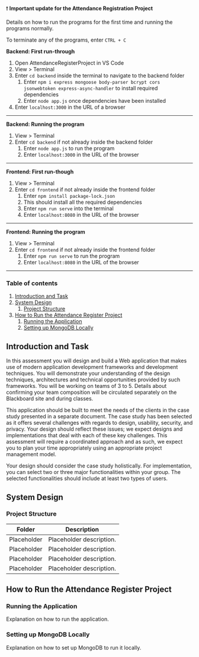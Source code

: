 :exclamation: **Important update for the Attendance Registration Project**

Details on how to run the programs for the first time and running the programs normally.

To terminate any of the programs, enter `CTRL + C`

**Backend: First run-through**
1. Open AttendanceRegisterProject in VS Code
2. View > Terminal
3. Enter `cd backend` inside the terminal to navigate to the backend folder
    1. Enter `npm i express mongoose body-parser bcrypt cors jsonwebtoken express-async-handler` to install required dependencies 
    2. Enter `node app.js` once dependencies have been installed 
4. Enter `localhost:3000` in the URL of a browser

---

**Backend: Running the program**
1. View > Terminal
2. Enter `cd backend` if not already inside the backend folder
    1. Enter `node app.js` to run the program
    2. Enter `localhost:3000` in the URL of the browser
    
---

**Frontend: First run-though**
1. View > Terminal 
2. Enter `cd frontend` if not already inside the frontend folder
    1. Enter `npm install package-lock.json`
    2. This should install all the required dependencies
    3. Enter `npm run serve` into the terminal
    2. Enter `localhost:8080` in the URL of the browser

---

**Frontend: Running the program**
1. View > Terminal
2. Enter `cd frontend` if not already inside the frontend folder
    1. Enter `npm run serve` to run the program
    2. Enter `localhost:8080` in the URL of the browser

---

### Table of contents
1. [Introduction and Task](#introduction-and-task)
2. [System Design](#system-design)
    1. [Project Structure](#project-structure)
3. [How to Run the Attendance Register Project](#how-to-run-the-attendance-register-project)
    1. [Running the Application](#running-the-application)
    2. [Setting up MongoDB Locally](#setting-up-mongodb-locally)

## Introduction and Task
In this assessment you will design and build a Web application that makes use of modern application development frameworks and development techniques. You will demonstrate your understanding of the design techniques, architectures and technical opportunities provided by such frameworks. 
You will be working on teams of 3 to 5. Details about confirming your team composition will be circulated separately on the Blackboard site and during classes.

This application should be built to meet the needs of the clients in the case study presented in a separate document. The case study has been selected as it offers several challenges with regards to design, usability, security, and privacy. Your design should reflect these issues; we expect designs and implementations that deal with each of these key challenges.  This assessment will require a coordinated approach and as such, we expect you to plan your time appropriately using an appropriate project management model. 

Your design should consider the case study holistically. For implementation, you can select two or three major functionalities within your group. The selected functionalities should include at least two types of users.

## System Design
### Project Structure

| Folder                | Description                                                                                   |
| -------------         | -------------                                                                                 |
| Placeholder           | Placeholder description.             |
| Placeholder           | Placeholder description.             |
| Placeholder           | Placeholder description.             |
| Placeholder           | Placeholder description.             |

## How to Run the Attendance Register Project
### Running the Application
Explanation on how to run the application.

### Setting up MongoDB Locally
Explanation on how to set up MongoDB to run it locally.
